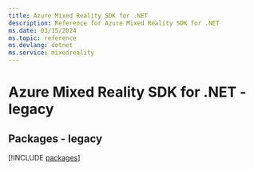 ```yaml
---
title: Azure Mixed Reality SDK for .NET
description: Reference for Azure Mixed Reality SDK for .NET
ms.date: 03/15/2024
ms.topic: reference
ms.devlang: dotnet
ms.service: mixedreality
---
```

# Azure Mixed Reality SDK for .NET - legacy
## Packages - legacy
[!INCLUDE [packages](mixed-reality-index.md)]